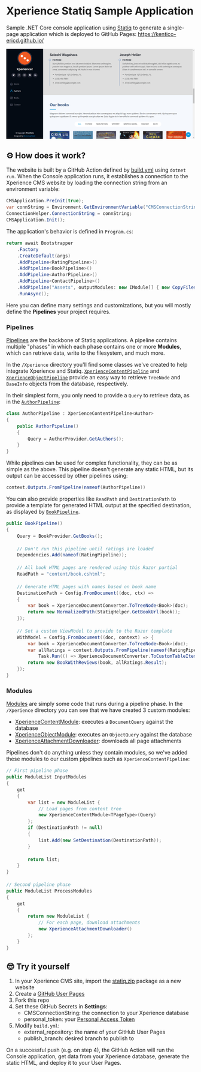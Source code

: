 # Xperience Statiq Sample Application

Sample .NET Core console application using [Statiq](https://statiq.dev/) to generate a single-page application which is deployed to GitHub Pages: https://kentico-ericd.github.io/

![screenshot](screenshot.png)

## :gear: How does it work?

The website is built by a GitHub Action defined by [build.yml](/.github/build.yml) using `dotnet run`. When the Console application runs, it establishes a connection to the Xperience CMS website by loading the connection string from an environment variable:

```cs
CMSApplication.PreInit(true);
var connString = Environment.GetEnvironmentVariable("CMSConnectionString");
ConnectionHelper.ConnectionString = connString;
CMSApplication.Init();
```

The application's behavior is defined in `Program.cs`:

```cs
return await Bootstrapper
    .Factory
    .CreateDefault(args)
    .AddPipeline<RatingPipeline>()
    .AddPipeline<BookPipeline>()
    .AddPipeline<AuthorPipeline>()
    .AddPipeline<ContactPipeline>()
    .AddPipeline("Assets", outputModules: new IModule[] { new CopyFiles("assets/**") })
    .RunAsync();
```

Here you can define many settings and customizations, but you will mostly define the __Pipelines__ your project requires.

### Pipelines

[Pipelines](https://statiq.dev/framework/pipelines/) are the backbone of Statiq applications. A pipeline contains multiple "phases" in which each phase contains one or more __Modules__, which can retrieve data, write to the filesystem, and much more.

In the `/Xperience` directory you'll find some classes we've created to help integrate Xperience and Statiq. [`XperienceContentPipeline`](/Xperience/XperienceContentPipeline.cs) and [`XperienceObjectPipeline`](/Xperience/XperienceObjectPipeline.cs) provide an easy way to retrieve `TreeNode` and `BaseInfo` objects from the database, respectively.

In their simplest form, you only need to provide a `Query` to retrieve data, as in the [`AuthorPipeline`](/Pipelines/AuthorPipeline.cs):

```cs
class AuthorPipeline : XperienceContentPipeline<Author>
{
    public AuthorPipeline()
    {
        Query = AuthorProvider.GetAuthors();
    }
}
```

While pipelines can be used for complex functionality, they can be as simple as the above. This pipeline doesn't generate any static HTML, but its output can be accessed by other pipelines using:

```cs
context.Outputs.FromPipeline(nameof(AuthorPipeline))
```

You can also provide properties like `ReadPath` and `DestinationPath` to provide a template for generated HTML output at the specified destination, as displayed by [`BookPipeline`](/Pipelines/BookPipeline.cs).

```cs
public BookPipeline()
{
    Query = BookProvider.GetBooks();

    // Don't run this pipeline until ratings are loaded
    Dependencies.Add(nameof(RatingPipeline));
    
    // All book HTML pages are rendered using this Razor partial
    ReadPath = "content/book.cshtml";

    // Generate HTML pages with names based on book name
    DestinationPath = Config.FromDocument((doc, ctx) =>
    {
        var book = XperienceDocumentConverter.ToTreeNode<Book>(doc);
        return new NormalizedPath(StatiqHelper.GetBookUrl(book));
    });

    // Set a custom ViewModel to provide to the Razor template
    WithModel = Config.FromDocument((doc, context) => {
        var book = XperienceDocumentConverter.ToTreeNode<Book>(doc);
        var allRatings = context.Outputs.FromPipeline(nameof(RatingPipeline)).ParallelSelectAsync(doc =>
            Task.Run(() => XperienceDocumentConverter.ToCustomTableItem<RatingsItem>(doc, RatingsItem.CLASS_NAME)));
        return new BookWithReviews(book, allRatings.Result);
    });
}
```

### Modules

[Modules](https://statiq.dev/framework/pipelines/modules/) are simply some code that runs during a pipeline phase. In the `/Xperience` directory you can see that we have created 3 custom modules:

 - [XperienceContentModule](/Xperience/XperienceContentModule.cs): executes a `DocumentQuery` against the database
 - [XperienceObjectModule](/Xperience/XperienceObjectModule.cs): executes an `ObjectQuery` against the database
 - [XperienceAttachmentDownloader](/Xperience/XperienceAttachmentDownloader.cs): downloads all page attachments

Pipelines don't do anything unless they contain modules, so we've added these modules to our custom pipelines such as `XperienceContentPipeline`:

```cs
// First pipeline phase
public ModuleList InputModules
{
    get
    {
        var list = new ModuleList {
            // Load pages from content tree
            new XperienceContentModule<TPageType>(Query)
        };
        if (DestinationPath != null)
        {
            list.Add(new SetDestination(DestinationPath));
        }

        return list;
    }
}

// Second pipeline phase
public ModuleList ProcessModules
{
    get
    {
        return new ModuleList {
            // For each page, download attachments
            new XperienceAttachmentDownloader()
        };
    }
}
```

## :sunglasses: Try it yourself

1. In your Xperience CMS site, import the [statiq.zip](statiq.zip) package as a new website
1. Create a [GitHub User Pages](https://docs.github.com/en/pages/getting-started-with-github-pages/about-github-pages#types-of-github-pages-sites)
1. Fork this repo
1. Set these GitHub Secrets in __Settings__:
    - CMSConnectionString: the connection to your Xperience database
    - personal_token: your [Personal Access Token](https://docs.github.com/en/github/authenticating-to-github/creating-a-personal-access-token)
1. Modify `build.yml`:
    - external_repository: the name of your GitHub User Pages
    - publish_branch: desired branch to publish to

On a successful push (e.g. on step 4), the GitHub Action will run the Console application, get data from your Xperience database, generate the static HTML, and deploy it to your User Pages.